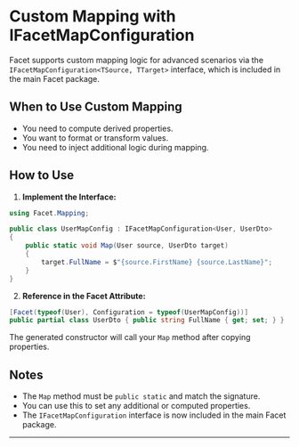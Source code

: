 # Custom Mapping with IFacetMapConfiguration

Facet supports custom mapping logic for advanced scenarios via the `IFacetMapConfiguration<TSource, TTarget>` interface, which is included in the main Facet package.

## When to Use Custom Mapping

- You need to compute derived properties.
- You want to format or transform values.
- You need to inject additional logic during mapping.

## How to Use

1. **Implement the Interface:**

```csharp
using Facet.Mapping;

public class UserMapConfig : IFacetMapConfiguration<User, UserDto>
{
    public static void Map(User source, UserDto target)
    {
        target.FullName = $"{source.FirstName} {source.LastName}";
    }
}
```

2. **Reference in the Facet Attribute:**

```csharp
[Facet(typeof(User), Configuration = typeof(UserMapConfig))]
public partial class UserDto { public string FullName { get; set; } }
```

The generated constructor will call your `Map` method after copying properties.

## Notes

- The `Map` method must be `public static` and match the signature.
- You can use this to set any additional or computed properties.
- The `IFacetMapConfiguration` interface is now included in the main Facet package.

---

